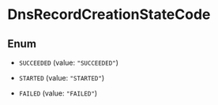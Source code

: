

# DnsRecordCreationStateCode

## Enum


* `SUCCEEDED` (value: `"SUCCEEDED"`)

* `STARTED` (value: `"STARTED"`)

* `FAILED` (value: `"FAILED"`)



